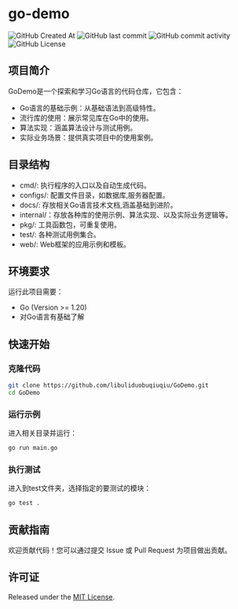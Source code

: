 # go-demo
![GitHub Created At](https://img.shields.io/github/created-at/libuliduobuqiuqiu/GoDemo)
![GitHub last commit](https://img.shields.io/github/last-commit/libuliduobuqiuqiu/GoDemo)
![GitHub commit activity](https://img.shields.io/github/commit-activity/m/libuliduobuqiuqiu/GoDemo)
![GitHub License](https://img.shields.io/github/license/libuliduobuqiuqiu/GoDemo)


## 项目简介
GoDemo是一个探索和学习Go语言的代码仓库，它包含：
- Go语言的基础示例：从基础语法到高级特性。
- 流行库的使用：展示常见库在Go中的使用。
- 算法实现：涵盖算法设计与测试用例。
- 实际业务场景：提供真实项目中的使用案例。

## 目录结构

- cmd/: 执行程序的入口以及自动生成代码。
- configs/: 配置文件目录，如数据库,服务器配置。
- docs/: 存放相关Go语言技术文档,涵盖基础到进阶。
- internal/：存放各种库的使用示例、算法实现、以及实际业务逻辑等。
- pkg/: 工具函数包，可重复使用。
- test/: 各种测试用例集合。
- web/: Web框架的应用示例和模板。

## 环境要求
运行此项目需要：
- Go (Version >= 1.20)
- 对Go语言有基础了解

## 快速开始
### 克隆代码
```bash
git clone https://github.com/libuliduobuqiuqiu/GoDemo.git
cd GoDemo
```
### 运行示例
进入相关目录并运行：
```bash
go run main.go
```
### 执行测试
进入到test文件夹，选择指定的要测试的模块：
```bash
go test .
```
## 贡献指南

欢迎贡献代码！您可以通过提交 Issue 或 Pull Request 为项目做出贡献。

## 许可证
Released under the [MIT License](LICENSE).
